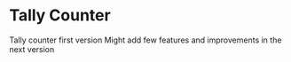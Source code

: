 # Tally Counter
Tally counter first version
Might add few features and improvements in the next version

